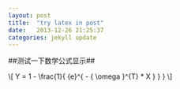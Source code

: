 ```yaml
---
layout: post
title:  "try latex in post"
date:   2013-12-26 21:25:37
categories: jekyll update
---
```


##测试一下数学公式显示##

\\[ Y = 1 - \frac{1}{ {e}^{ - { \omega }^{T} * X } } } \\] 
